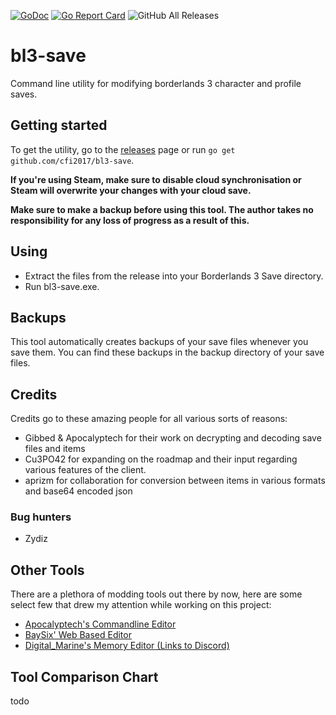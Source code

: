 [![GoDoc](https://godoc.org/github.com/cfi2017/bl3-save?status.svg)](https://godoc.org/github.com/cfi2017/bl3-save)
[![Go Report Card](https://goreportcard.com/badge/github.com/cfi2017/bl3-save)](https://goreportcard.com/report/github.com/cfi2017/bl3-save)
![GitHub All Releases](https://img.shields.io/github/downloads/cfi2017/bl3-save/total)

# bl3-save

Command line utility for modifying borderlands 3 character and profile saves.

## Getting started

To get the utility, go to the [releases](https://github.com/cfi2017/bl3-save/releases) page or run `go get github.com/cfi2017/bl3-save`.

**If you're using Steam, make sure to disable cloud synchronisation or Steam will overwrite your changes with your cloud save.**

**Make sure to make a backup before using this tool. The author takes no responsibility for any loss of progress as a result of this.**

## Using
- Extract the files from the release into your Borderlands 3 Save directory. 
- Run bl3-save.exe.

## Backups
This tool automatically creates backups of your save files whenever you save them. 
You can find these backups in the backup directory of your save files.

## Credits

Credits go to these amazing people for all various sorts of reasons:
- Gibbed & Apocalyptech for their work on decrypting and decoding save files and items
- Cu3PO42 for expanding on the roadmap and their input regarding various features of the client.
- aprizm for collaboration for conversion between items in various formats and base64 encoded json

### Bug hunters
- Zydiz

## Other Tools

There are a plethora of modding tools out there by now, 
here are some select few that drew my attention while working on this project:
- [Apocalyptech's Commandline Editor](https://github.com/apocalyptech/bl3-cli-saveedit)
- [BaySix' Web Based Editor](https://www.bl3editor.com)
- [Digital_Marine's Memory Editor (Links to Discord)](https://discord.gg/38sDVpE)

## Tool Comparison Chart

todo
